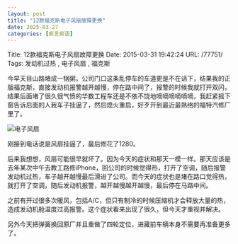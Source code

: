 ```yaml
---
layout: post
title: "12款福克斯电子风扇故障更换"
date: 2025-03-27
categories: [疯言疯语]
---
```


Title: 12款福克斯电子风扇故障更换
Date: 2015-03-31 19:42:24
URL: /77751/
Tags: 发动机过热 , 电子风扇 , 福克斯

今早天目山路堵成一锅粥，公司门口这条乱停车的车道更是不在话下，结果我的正版福克斯，直接发动机报警越开越慢，停在路中间了，报警的时候我就打开双闪，结果后面堵了很久很气愤的华数工程车还是不依不饶地嘀嘀嘀嘀嘀嘀，我赶紧摇下窗告诉后面的人我车子挂逼了，然后熄火重启，好歹开到最近最熟络的福特汽修厂里了。

![电子风扇](http://img.weimao.me/2019-05-21-033452.jpg)

刚接到电话说是风扇挂逼了，最后修花了1280。

后来我想想，风扇可能很早就坏了。因为今天的症状和那天一模一样。那天应该是去年某次中午去教工路修iPhone，回公司的时候觉得热，打开了空调，随后报警发动机过热，车子越开越慢最后滑进了公司。而今天的症状也是堵在路口觉得热，就打开了空调，随后发动机报警，越开越慢越开越慢，最后停在马路中间。

之前有开过很多次暖风，包括A/C，但只有制冷的时候压缩机才会释放大量的热，造成发动机舱温度过高报警。这个症状看来出现了很久，但今天才重视并解决。

另外今天把弹簧换回原厂并且重做了四轮定位，进藏前车辆本身不需要再准备更多了。
